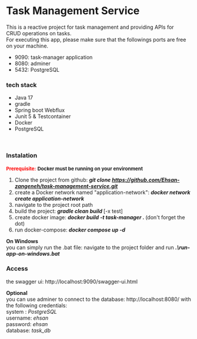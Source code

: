 
# Task Management Service
This is a reactive project for task management and providing  APIs for<br/>
CRUD operations on tasks.<br/>
For executing this app, please make sure that the followings ports are free on your machine.<br/>
- 9090: task-manager application
- 8080: adminer
- 5432: PostgreSQL



### tech stack
 - Java 17
 - gradle 
 - Spring boot Webflux
 - Junit 5 & Testcontainer
 - Docker
 - PostgreSQL

<br/>


### Instalation

<b style="color:red; font-size:13px">Prerequisite:</b> <b style="font-size:13px">Docker must be running on your environment</b><br/>

1) Clone the project from github:
<i><b>git clone https://github.com/Ehsan-zangeneh/task-management-service.git </i></b><br/>
2) create a Docker network named "application-network": <i><b>docker network create application-network</i></b>
3) navigate to the project root path
4) build the project: <i><b>gradle clean build </i></b> [-x test]
5) create docker image: <i><b>docker build -t task-manager . </i></b> (don't forget the dot)
6) run docker-compose: <i><b>docker compose up -d</i></b>


<b style="font-size:14px"> On Windows</b><br/>
you can simply run the .bat file: navigate to the project folder and run <i><b>.\run-app-on-windows.bat</i></b><br/>


### Access
 the swagger ui: http://localhost:9090/swagger-ui.html <br/>

 <b style="font-size:14px"> Optional</b><br/>
you can use adminer to connect to the database: http://localhost:8080/ with the following credentials:<br/>
 system :  <i>PostgreSQL</i><br/>
 username: <i>ehsan</i><br/>
 password: <i>ehsan</i><br/>
 database: <i>task_db</i>
<br/>